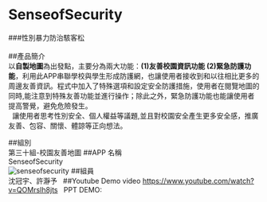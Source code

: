 # SenseofSecurity
###性別暴力防治駭客松
</br>
</br>
##產品簡介</br>
  以**自製地圖**為出發點，主要分為兩大功能：**(1)友善校園資訊功能 (2)緊急防護功能**，利用此APP串聯學校與學生形成防護網，也讓使用者接收到和以往相比更多的周邊友善資訊。程式中加入了特殊選項和設定安全防護措施，使用者在閱覽地圖的同時,能注意到特殊友善功能並進行操作；除此之外，緊急防護功能也能讓使用者提高警覺，避免危險發生。</br> 
  讓使用者思考性別安全、個人權益等議題,並且對校園安全產生更多安全感，推廣友善、包容、關懷、體諒等正向想法。

##組別</br>
第三十組-校園友善地圖
##APP 名稱</br>
SenseofSecurity</br>
![senseofsecurity](http://imgur.com/UBXOgxS)
##組員</br>
沈冠宇、許瀞予  
##Youtube Demo video
https://www.youtube.com/watch?v=QOMrsIh8jts  
PPT DEMO:
